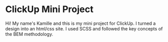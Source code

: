 # ClickUp Mini Project

Hi! My name's Kamille and this is my mini project for ClickUp. I turned a design into an html/css site. I used SCSS and followed the key concepts of the BEM methodology.
